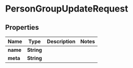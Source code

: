 # PersonGroupUpdateRequest

## Properties
Name | Type | Description | Notes
------------ | ------------- | ------------- | -------------
**name** | **String** |  | 
**meta** | **String** |  | 
